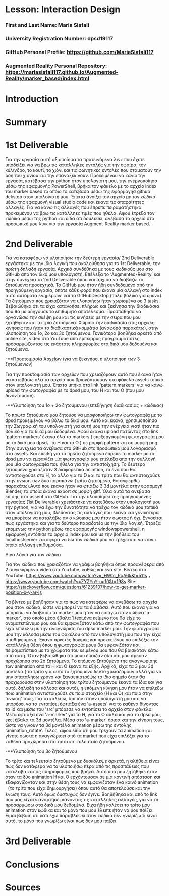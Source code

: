 # Lesson: Interaction Design

### First and Last Name: Maria Siafali
### University Registration Number: dpsd19117
### GitHub Personal Profile: https://github.com/MariaSiafali117
### Augmented Reality Personal Repository: https://mariasiafali117.github.io/Augmented-Reality/marker_based/index.html

# Introduction

# Summary


# 1st Deliverable
Για την εργασία αυτή αξιοποίησα τα προτεινόμενα λινκ που έχετε υποδείξει για να βρω τις κατάλληλες εντολές για την σφαίρα, τον κύλινδρο, το κουτί, το χιόνι και τις φωνητικές εντολές που σταματούν την ροή του χιονιού και την επαναξεκινούν.  Προκειμένου να κάνω την εργασία, κατέβασα την python στον υπολογιστή μου, την ενεργοποίησα μέσω της εφαρμογής PowerShell, βρήκα τον φάκελο με το αρχείο index του marker based το οπόιο το κατέβασα μέσω της εφαρμογήσ github dekstop στον υπολογιστή μου. Έπειτα άνοιξα τον αρχείο με τον κώδικα μέσω της εφαρμογή visual studio code και έκανα τις απαραίτητες αλλαγές. Για να κάνω τις αλλαγές που έπρεπε πειραματήστηκα προκειμένου να βρω τις κατάλληες τιμές που ήθελα. Αφού έτρεξα τον κώδικα μέσω της python και είδα ότι δουλεύει, ανέβασα το αρχείο στο προσωπικό μου λινκ για την εργασία Augment-Reality marker based. 



# 2nd Deliverable
Για να καταφέρω να υλοποιήσω την δεύτερη εργασία/ 2nd Deliverable εργάστηκα με την ίδια λογική που ακολούθησα για το 1st Deliverable, την πρώτη δηλαδή εργασία. Αρχικά συνδέθηκα με τους κωδικούς μου στο GitHub από τον δικό μου υπολογιστή. Επέλεξα το ‘Augmented-Reality’ και στην συνέχεια το 2nd Deliverable όπου και άρχισα να διαβάζω τα ζητούμενα προσεχτικά. Το GitHub μου ήταν ήδη συνδεδεμένο από την προηγούμενη εργασία, οπότε κάθε φορά που έκανα μία αλλαγή στο index αυτό αυτόματα ενημέρωνε και το GitHubDesktop (πολύ βολικό για εμένα). Τα ζητούμενα που χρειαζόταν να υλοποιήσω ήταν χωρισμένα σε 3 tasks. Βεβαιώθηκα ότι τα είχα κατανοήσει πλήρως και ξεκίνησα την διαδικάσια που θα με οδηγούσε το επιθυμητό αποτέλεσμα. Προσπάθησα να οργανώσω την σκέψη μου και τις κινήσεις με την σειρά που μου ζητήθηκαν και τα τρία ζητούμενα. Χώρισα την διαδικάσία στις αρχικές κινήσεις που ήταν τα διαδικαστικά κομμάτια (αναφορά παρακάτω), στην υλοποίηση του 1ο, 2ο και 3ο ζητούμενου. Γενικότερα βοηθήκα αρκετά από online site, video στο YouTube από έμπειρρυς προγραμματιστές προσαρμώζοντας τις εκάστοτε πληροφορίες στα δικά μου δεδομένα και ζητούμενα. 

-**Προετοιμασία Αρχείων (για να ξεκινήσει η υλοποίηση των 3 ζητούμενων)

Για την προετοιμασία των αρχείων που χρειαζόμουν αυτό που έκανα ήταν να κατεβάσω όλα τα αρχεία που βρισκόντουσαν στο φάκελο assets τοπικά στον υπολογιστή μου. Έπειτα μπήκα στο link 'pattern markers' για να κάνω upload την φωτογραφία με το dpsd μου, του Η και του Ο (που μου δινόντουσαν).

-**Υλοποίηση του 1ο + 2ο ζητούμενου (επεξήγηση διαδικασίας + κώδικας) 

Το πρώτο ζητούμενο μου ζητούσε να μορφοποιήσω την φωτογραφία με το dpsd προκειμένου να βάλω το δικό μου. Αυτό και έκανα, χρησιμοποίησα την Ζωγραφική του υπολογιστή για αυτή μου την ενέργεια γιατί ήταν πιο βολικό για τα δικά μου δεδομένα. Αφού έκανα upload πατώντας στο link 'pattern markers' έκανα όλα τα markers ( επεξεργασμένη φωτογραφία μου με το δικό μου dpsd，το Η και το Ο ) σε μορφή pattern και σε μορφή png. Στην συνέχεια τα ανέβασα στο GitHub στο προσωπικό μου λογαριασμό στα assets.  Και επειδή για το πρώτο ζητούμενο έπρεπε το marker με το dpsd μου να εμφανίζει μία φωτογραφία μου επέλεξα από την συλλογή μου μία φωτογραφία που ήθελα για την αντιστοίχηση.
To δεύτερο ζητούμενο χρειαζόταν 3 διαφορετικά animtion, το ένα που θα αντιστοιχούσε στο Η, το άλλο για το Ο και το τρίτο που θα αντιστοιχούσε στην ένωση των δύο παραπάνω (τρίτο ζητούμενο, θα ανφερθώ παρακάτω).Αυτό που έκανα ήταν να φτιάξω 3 3d μοντέλα στην εφαρμογή Blender, τα οποία έκανα export σε μορφή gltf. Όλα αυτά τα ανέβασα επίσης στα assent στο GitHub. Για την υλοποίησει της προηγούμενης εργασίας (1st Deliverable) χρειάστηκε να κατεβάσω στον υπολογιστή μου την python, για να έχω την δυνατότητα να τρέχω τον κώδικά μου τοπικά στον υπολογιστή μου, βλέποντας τις αλλαγές που έκανα και γενικότερα να μπορέσω να καταλάβω αν ο κώσικας μου ήταν σωστός ή όχι. Εννοείται πως εργάστηκα και για το δεύτερο παραδοτέο με την ίδια λογική. Έτρεξα επομένως την python μέσω της εφαρμογής windowspowershell, η εφαρμογή εντόπισε το αρχείο index μου και με την βοήθεια του localhostserver κατάφερα να δω τον κώδικά μου να τρέχει και να κάνω όποια αλλαγή επιθυμούσα. 

Λίγα λόγια για τον κώδικα 

Για τον κώδικα που χρειαζόταν να γράψω βοηθήκα όπως προανέφερα από 2 συγκεκριμένα video στο YouTube, καθώς και ένα site. 
Βίντεο στο YouTube: https://www.youtube.com/watch?v=_HWfc_RqA6k&t=511s ， https://www.youtube.com/watch?v=ZYZYnY-uu10&t=198s 
Site: https://stackoverflow.com/questions/61239107/how-to-get-marker-position-x-y-ar-js

Τα βίντεο με βοήθησαν για το πως να κατεφέρω να ανεβάσω τα αρχεία μου στον κώδικα, ώστε να μπορεί να τα διαβάσει. Αυτό που έκανα για να μπορέσω να διαβάσω τα marker μου ήταν να εισάγω στον κώδικα 'a-marker', στο οποίο μέσα έβαλα 1 text,ένα κείμενο που θα είχε το ονοματεπώνυμο μου και θα εμφανιζόταν κάτω από την φωτογραφία που είχα επιλεξει με την αναγνώριση του dpsd marker μου. Την φωτογραφία μου την κάλεσα μέσω του φακέλου από τον υπολογιστή μου που την είχα αποθηκευμένη. Έκανα αρκετές δοκιμές και προκειμένου να επιλέξω την κατάλληλη θέση όπου η φωτογραφία μουυ θα εμφανιζόταν και πειραματίστικα με τα χρώματα του κειμένου μου που θα βρισκόταν κάτω από αυτή. Όταν βεβαιώθηκα ότι μουυ έπαιζαν όλα και μου άρεσαν προχώρησα στο 2ο ζητούμενο. 
Το επόμενο ζητούμενο της αναγνώρισης των animation από το Η και Ο έκανα τα εξής. Αρχικά, είχα τα 3 μου 3d μοντέλα ( το τρίτο για αυτό το ζητούμενο δεντο χρειαζόμουν αλλά για να μην σπαταλήσω χρόνο και ξαναεπιστρέψω το ίδιο σημείο όταν θα προχωρούσα στην υλοποίηση του τρίτου ζητούμενου έκανα τα ίδια και για αυτό, δηλαδή το κάλεσα και αυτό), η επόμενη κίνηση μου ήταν να επιλέξω ποιο animation αντιστοιχούσε σε ποιο στοιχείο (Η και Ο) και ποιο στην 'ένωση' τους. Για τα καλέσω, λοιπόν στονν υπολογιστή μου και να μπορέσει να τα εντοπίσει έφτιαξα ένα 'a-assets' για το καθένα δίνοντας τα id και μέσω του 'src' μπόρεσε να εντοπίσει το αρχείο στον φάκελο. Μετά έφτιαξα ένα 'a-marker' για το Η, για το Ο αλλά και για το dpsd μου, εκεί έβαλα τα 3d μοντέλα. Μέσα στο 'a-marker' όρισα και την κίνηση τους, ώστε να γίνουν τα 3d μοντέλα animation μέσω της εντολής 'animation_rotate'. Τέλος, αφού είδα ότι μου τρέχουν τα animation και γίνετε σωστά η αναγνώρισει από τα market που είχα επιλέξει για το καθένα προχώρησα στο τρίτο και τελευταίο ζητούμενου.

-**Υλοποίηση του 3ο ζητούμενου 

Το τρίτο και τελευταίο ζητούμενο με δυσκόλεψε αρκετά, η αλήθεια είναι πως δεν κατάφερα να το υλοποιήσω πέρα από τις προσπάθειες που κατέλαβα και τις πληροφορίες που βρήκα. Αυτό που μου ζητήθηκε ήταν όταν τα δύο animation Η και Ο ερχόντουσαν σε μία κοντινή απόσταση και εξαφανίζονταν και στην θέση τους να εμφανιζόταν ένα κοινό animation （το τρίτο που είχα δημιουργήσει) όπου αυτό θα αποτελούσε και την ένωση τους. Αυτό όμως δυστυχώς δεν έγινε. Βοηθήθηκα και από το link που μας είχατε αναρτήσει κάνοντας τις κατάλληλες αλλαγές, για να το προσαρμώσω στα δικά μου δεδομένα. Είχα ήδη καλέσει το τρίτο μου animation στον κώδικα και το μόνο που μου έλειπε ήταν να μου παίξει. Είμαι βέβαιη ότι κάτι έχω παραβλέψει στον κώδικα δεν γνωρίζω τι είναι αυτό, το μόνο που γνωρίζω είναι πως δεν μου παίζει.

# 3rd Deliverable 


# Conclusions


# Sources
